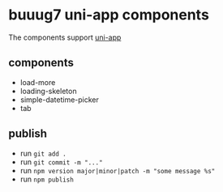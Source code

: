 # buuug7 uni-app components

The components support [uni-app](https://uniapp.dcloud.io/)

## components

+ load-more
+ loading-skeleton
+ simple-datetime-picker
+ tab 


## publish

- run `git add .`
- run `git commit -m "..."`
- run `npm version major|minor|patch -m "some message %s"`
- run `npm publish`